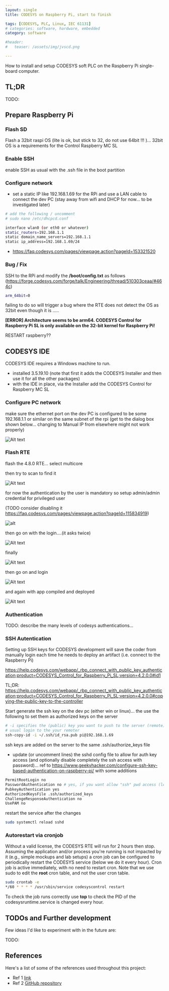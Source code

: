 ```yaml
---
layout: single
title: CODESYS on Raspberry Pi, start to finish

tags: [CODESYS, PLC, Linux, IEC 61131]
# categories: software, hardware, embedded 
category: software

#header:
#   teaser: /assets/img/jvscd.png

---
```


How to install and setup CODESYS soft PLC on the Raspberry Pi single-board computer.

## TL;DR

TODO:

## Prepare Raspberry Pi

### Flash SD

Flash a 32bit raspi OS (lite is ok, but stick to 32, do not use 64bit !!! )… 32bit OS is a requirements for the Control Raspberry MC SL

### Enable SSH

enable SSH as usual with the .ssh file in the boot partition

### Configure network

- set a static IP like 192.168.1.69 for the RPi and use a LAN cable to connect the dev PC (stay away from wifi and DHCP for now… to be investigated later)

```bash
# add the following / uncomment 
# sudo nano /etc/dhcpcd.conf

interface wlan0 (or eth0 or whatever)
static_routers=192.168.1.1
static domain_name_servers=192.168.1.1
static ip_address=192.168.1.69/24
```

- https://faq.codesys.com/pages/viewpage.action?pageId=153321520

### Bug / Fix

SSH to the RPi and modify the **/boot/config.txt** as follows (https://forge.codesys.com/forge/talk/Engineering/thread/510303ceaa/#464c)

```bash
arm_64bit=0
```

failing to do so will trigger a bug where the RTE does not detect the OS as 32bit even though it is ….. 

**[ERROR] Architecture seems to be arm64. CODESYS Control for Raspberry Pi SL is only available on the 32-bit kernel for Raspberry Pi!**

RESTART raspberry??

## CODESYS IDE

CODESYS IDE requires a Windows machine to run.

- installed 3.5.19.10 (note that first it adds the CODESYS Installer and then use it for all the other packages)
- with the IDE in place, via the Installer add the CODESYS Control for Raspberry MC SL

### Configure PC network

make sure the ethernet port on the dev PC is configured to be some 192.168.1.1 or similar on the same subnet of the rpi (get to the dialog box shown below… changing to Manual IP from elsewhere might not work properly)

![Alt text](../assets/img/codesys-rpi/codesys-rpi-02-network.png)

### Flash RTE

flash the 4.8.0 RTE… select multicore

then try to scan to find it

![Alt text](../assets/img/codesys-rpi/codesys-rpi-03-scan.png)

for now the authentication by the user is mandatory so setup  admin/admin credential for privileged user

(TODO consider disabling it https://faq.codesys.com/pages/viewpage.action?pageId=115834919)

![alt](../assets/img/codesys-rpi/codesys-rpi-04-add-device-user.png)

then go on with the login….(it asks twice)

![Alt text](../assets/img/codesys-rpi/codesys-rpi-05-device-user-logon.png)

finally

![Alt text](../assets/img/codesys-rpi/codesys-rpi-06-device-connected.png)

then go on and login

![Alt text](../assets/img/codesys-rpi/codesys-rpi-07-login-app.png)

and again with app compiled and deployed

![Alt text](../assets/img/codesys-rpi/codesys-rpi-08-app-connected.png)

### Authentication

TODO: describe the many levels of codesys authentications...

### SSH Autentication

Setting up SSH keys for CODESYS development will save the coder from manually login each time he needs to deploy an artifact (i.e. connect to the Raspberry Pi)

https://help.codesys.com/webapp/_rbp_connect_with_public_key_authentication;product=CODESYS_Control_for_Raspberry_Pi_SL;version=4.2.0.0#id1

TL;DR: https://help.codesys.com/webapp/_rbp_connect_with_public_key_authentication;product=CODESYS_Control_for_Raspberry_Pi_SL;version=4.2.0.0#copying-the-public-key-to-the-controller


Start generate the ssh key on the dev pc (either win or linux)… the use the following to set them as authorized keys on the server

```bash
# -i specifies the (public) key you want to push to the server (remote), the rest is the
# usual login to the your remoter 
ssh-copy-id -i ~/.ssh/id_rsa.pub pi@192.168.1.69
```

ssh keys are added on the server to the same .ssh/authorize_keys file 

- update (or uncomment lines) the sshd config file to allow for auth key access (and optionally disable completely the ssh access with password)… ref to https://www.geekyhacker.com/configure-ssh-key-based-authentication-on-raspberry-pi/ with some additions

```bash
PermitRootLogin no
PasswordAuthentication no # yes, if you want allow "ssh" pwd access (local pwd is always possible)
PubkeyAuthentication yes    
AuthorizedKeysFile .ssh/authorized_keys
ChallengeResponseAuthentication no
UsePAM no
```

restart the service after the changes

```bash
sudo systemctl reload sshd
```





### Autorestart via cronjob

Without a valid license, the CODESYS RTE will run for 2 hours then stop. Assuming the application and/or process you're running is not impacted by it (e.g., simple mockups and lab setups) 
a cron job can be configured to periodically restart the CODESYS service (below we do it every hour).
Cron job is active immediately, with no need to restart cron. Note that we use sudo to edit the **root** cron table, and not the user cron table.

```bash
sudo crontab -e
*/60 * * * * /usr/sbin/service codesyscontrol restart
```

To check the job runs correctly use **top** to check the PID of the codesysruntime.service is changed every hour.



## TODOs and Further development

Few ideas I'd like to experiment with in the future are:

TODO:

## References

Here's a list of some of the references used throughout this project:

- Ref 1 [link]()
- Ref 2 [GitHub repository]()
